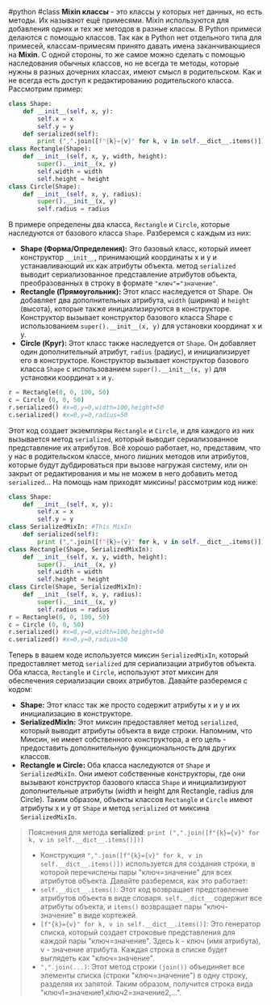 #python #class
**Mixin классы** - это классы у которых нет данных, но есть методы. Их называют ещё примесями. Mixin используются для добавления одних и тех же методов в разные классы.
В Python примеси делаются с помощью классов. Так как в Python нет отдельного типа для примесей, классам-примесям принято давать имена заканчивающиеся на **Mixin**.
С одной стороны, то же самое можно сделать с помощью наследования обычных классов, но не всегда те методы, которые нужны в разных дочерних классах, имеют смысл в родительском. Как и не всегда есть доступ к редактированию родительского класса.
Рассмотрим пример:
```python
class Shape:
    def __init__(self, x, y):
        self.x = x
        self.y = y
    def serialized(self):
        print (",".join([f"{k}={v}" for k, v in self.__dict__.items()]))
class Rectangle(Shape):
    def __init__(self, x, y, width, height):
        super().__init__(x, y)
        self.width = width
        self.height = height
class Circle(Shape):
    def __init__(self, x, y, radius):
        super().__init__(x, y)
        self.radius = radius
```
В примере определены два класса, `Rectangle` и `Circle`, которые наследуются от базового класса `Shape`. Разберемся с каждым из них:
* **Shape (Форма/Определения):**
Это базовый класс, который имеет конструктор `__init__`, принимающий координаты x и y и устанавливающий их как атрибуты объекта.
метод `serialized` выводит сериализованное представление атрибутов объекта, преобразованных в строку в формате `"ключ"="значение"`.
* **Rectangle (Прямоугольник):**
Этот класс наследуется от Shape. Он добавляет два дополнительных атрибута, `width` (ширина) и `height` (высота), которые также инициализируются в конструкторе.
Конструктор вызывает конструктор базового класса Shape с использованием `super().__init__(x, y)` для установки координат x и y.
* **Circle (Круг):**
Этот класс также наследуется от `Shape`. Он добавляет один дополнительный атрибут, `radius` (радиус), и инициализирует его в конструкторе.
Конструктор вызывает конструктор базового класса `Shape` с использованием `super().__init__(x, y)` для установки координат `x` и `y`.
```python
r = Rectangle(0, 0, 100, 50)
c = Circle (0, 0, 50)
r.serialized() #x=0,y=0,width=100,height=50
c.serialized() #x=0,y=0,radius=50
```
Этот код создает экземпляры `Rectangle` и `Circle`, и для каждого из них вызывается метод `serialized`, который выводит сериализованное представление их атрибутов.
Всё хорошо работает, но, представим, что у нас в родительском классе, много лишних методов или атрибутов, которые будут дубдироваться при вызове нагружая систему, или он закрыт от редактирования и мы не можем в него добавить метод `serialized`... На помощь нам приходят миксины! рассмотрим код ниже:
```python
class Shape:
    def __init__(self, x, y):
        self.x = x
        self.y = y
class SerializedMixIn: #This MixIn
    def serialized(self):
        print (",".join([f"{k}={v}" for k, v in self.__dict__.items()]))
class Rectangle(Shape, SerializedMixIn):
    def __init__(self, x, y, width, height):
        super().__init__(x, y)
        self.width = width
        self.height = height
class Circle(Shape, SerializedMixIn):
    def __init__(self, x, y, radius):
        super().__init__(x, y)
        self.radius = radius
r = Rectangle(0, 0, 100, 50)
c = Circle (0, 0, 50)
r.serialized() #x=0,y=0,width=100,height=50
c.serialized() #x=0,y=0,radius=50
```
Теперь в вашем коде используется миксин `SerializedMixIn`, который предоставляет метод `serialized` для сериализации атрибутов объекта. Оба класса, `Rectangle` и `Circle`, используют этот миксин для обеспечения сериализации своих атрибутов.
Давайте разберемся с кодом:
* **Shape:**
Этот класс так же просто содержит атрибуты x и y и их инициализацию в конструкторе.
* **SerializedMixIn:**
Этот миксин предоставляет метод `serialized`, который выводит атрибуты объекта в виде строки.
Напомним, что Миксин, не имеет собственного конструктора, а его цель - предоставить дополнительную функциональность для других классов.
* **Rectangle и Circle:**
Оба класса наследуются от `Shape` и `SerializedMixIn`.
Они имеют собственные конструкторы, где они вызывают конструктор базового класса `Shape` и инициализируют дополнительные атрибуты (width и height для Rectangle, radius для Circle).
Таким образом, объекты классов `Rectangle` и `Circle` имеют атрибуты x и y от `Shape` и метод `serialized` от миксина `SerializedMixIn`.
>Пояснения для метода **serialized**: `print (",".join([f"{k}={v}" for k, v in self.__dict__.items()]))`
>* Конструкция `",".join([f"{k}={v}" for k, v in self.__dict__.items()])` используется для создания строки, в которой перечислены пары "ключ=значение" для всех атрибутов объекта. Давайте разберемся, как это работает:
>* `self.__dict__.items()`: Этот код возвращает представление атрибутов объекта в виде словаря. `self.__dict__` содержит все атрибуты объекта, и `items()` возвращает пары "ключ-значение" в виде кортежей.
>* `[f"{k}={v}" for k, v in self.__dict__.items()]`: Это генератор списка, который создает строковые представления для каждой пары "ключ=значение". Здесь k - ключ (имя атрибута), v - значение атрибута. Каждая строка в списке будет выглядеть как "ключ=значение".
>* `",".join(...)`: Этот метод строки `(join())` объединяет все элементы списка (строки "ключ=значение") в одну строку, разделяя их запятой. Таким образом, получится строка вида "ключ1=значение1,ключ2=значение2,...".